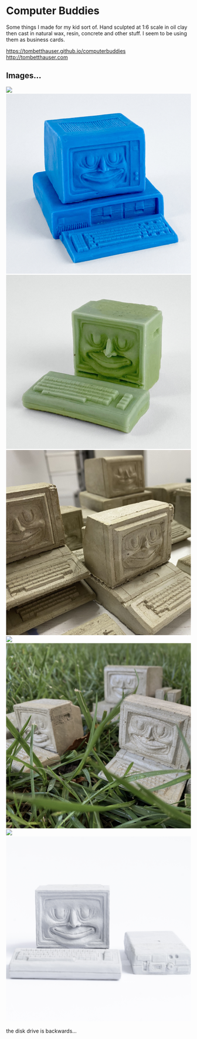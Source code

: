 # Computer Buddies

Some things I made for my kid sort of. Hand sculpted at 1:6 scale in oil clay then cast in natural wax, resin, concrete and other stuff. I seem to be using them as business cards.

<a href="<https://tombetthauser.github.io/computerbuddies>">https://tombetthauser.github.io/computerbuddies</a><br>
<a href="<http://tombetthauser.com>">http://tombetthauser.com</a><br>

## Images...

<img src="./assets/images/34.jpg">
<img src="./assets/images/33.jpg">
<img src="./assets/images/32.jpg">
<img src="./assets/images/35.jpg">
<img src="./assets/images/BettHauser-17.jpg"> 
<img src="./assets/images/36.jpg">
<img src="./assets/images/BettHauser-2.jpg">
<img src="./assets/images/BettHauser-23.jpg"> 
<p>the disk drive is backwards...</p>
